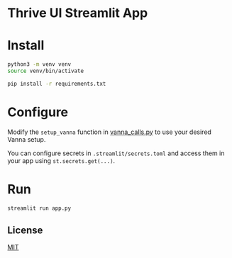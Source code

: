 # Thrive UI Streamlit App

# Install

```bash
python3 -m venv venv
source venv/bin/activate

pip install -r requirements.txt
```

# Configure
Modify the `setup_vanna` function in [vanna_calls.py](./vanna_calls.py) to use your desired Vanna setup.

You can configure secrets in `.streamlit/secrets.toml` and access them in your app using `st.secrets.get(...)`.

# Run

```bash
streamlit run app.py
```


## License
[MIT](https://choosealicense.com/licenses/mit/)
